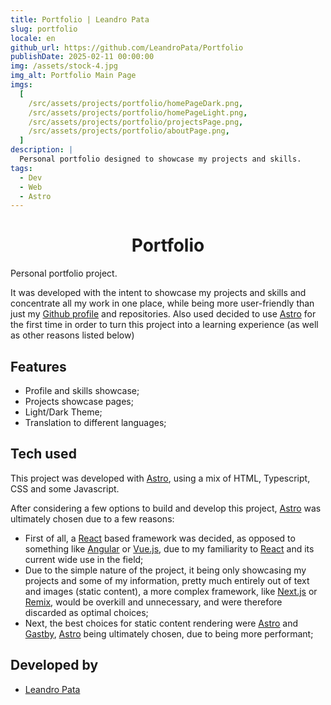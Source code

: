 ```yaml
---
title: Portfolio | Leandro Pata
slug: portfolio
locale: en
github_url: https://github.com/LeandroPata/Portfolio
publishDate: 2025-02-11 00:00:00
img: /assets/stock-4.jpg
img_alt: Portfolio Main Page
imgs:
  [
    /src/assets/projects/portfolio/homePageDark.png,
    /src/assets/projects/portfolio/homePageLight.png,
    /src/assets/projects/portfolio/projectsPage.png,
    /src/assets/projects/portfolio/aboutPage.png,
  ]
description: |
  Personal portfolio designed to showcase my projects and skills.
tags:
  - Dev
  - Web
  - Astro
---
```


<h1 style='text-align: center;'>Portfolio</h1>

Personal portfolio project.

It was developed with the intent to showcase my projects and skills and concentrate all my work in one place, while being more user-friendly than just my <a href='https://github.com/LeandroPata' target=_blank>Github profile</a> and repositories. Also used decided to use <a href="https://astro.build/" target=_blank>Astro</a> for the first time in order to turn this project into a learning experience (as well as other reasons listed below)

## Features

- Profile and skills showcase;
- Projects showcase pages;
- Light/Dark Theme;
- Translation to different languages;

<!-- <p align='middle'>
  <img align='top' src='/src/assets/projects/portfolio/homePageDark.png' alt = 'HomePageDark' width=190>
  <img align='top' src='/src/assets/projects/portfolio/homePageLight.png' alt = 'HomePageLight' width=190>
  <img align='top' src='/src/assets/projects/portfolio/projectsPage.png' alt = 'ProjectsPage' width=190>
  <img align='top' src='/src/assets/projects/portfolio/aboutPage.png' alt = 'AboutPage' width=190>
</p> -->

## Tech used

This project was developed with <a href="https://astro.build/" target=_blank>Astro</a>, using a mix of HTML, Typescript, CSS and some Javascript.

After considering a few options to build and develop this project, <a href="https://astro.build/" target=_blank>Astro</a> was ultimately chosen due to a few reasons:

- First of all, a <a href="https://react.dev/" target=_blank>React</a> based framework was decided, as opposed to something like <a href="https://angular.dev/" target=_blank>Angular</a> or <a href="https://vuejs.org/" target=_blank>Vue.js</a>, due to my familiarity to <a href="https://react.dev/" target=_blank>React</a> and its current wide use in the field;
- Due to the simple nature of the project, it being only showcasing my projects and some of my information, pretty much entirely out of text and images (static content), a more complex framework, like <a href="https://nextjs.org/" target=_blank>Next.js</a> or <a href="https://remix.run/" target=_blank>Remix</a>, would be overkill and unnecessary, and were therefore discarded as optimal choices;
- Next, the best choices for static content rendering were <a href="https://astro.build/" target=_blank>Astro</a> and <a href="https://www.gatsbyjs.com/" target=_blank>Gastby</a>, <a href="https://astro.build/" target=_blank>Astro</a> being ultimately chosen, due to being more performant;

## Developed by

- [Leandro Pata](/about/)
